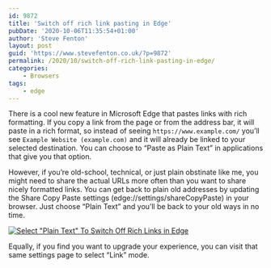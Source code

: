 ```yaml
---
id: 9872
title: 'Switch off rich link pasting in Edge'
pubDate: '2020-10-06T11:35:54+01:00'
author: 'Steve Fenton'
layout: post
guid: 'https://www.stevefenton.co.uk/?p=9872'
permalink: /2020/10/switch-off-rich-link-pasting-in-edge/
categories:
    - Browsers
tags:
    - edge
---
```


There is a cool new feature in Microsoft Edge that pastes links with rich formatting. If you copy a link from the page or from the address bar, it will paste in a rich format, so instead of seeing `https://www.example.com/` you’ll see `Example Website (example.com)` and it will already be linked to your selected destination. You can choose to “Paste as Plain Text” in applications that give you that option.

However, if you’re old-school, technical, or just plain obstinate like me, you might need to share the actual URLs more often than you want to share nicely formatted links. You can get back to plain old addresses by updating the Share Copy Paste settings (edge://settings/shareCopyPaste) in your browser. Just choose “Plain Text” and you’ll be back to your old ways in no time.

[![Select "Plain Text" To Switch Off Rich Links in Edge](https://www.stevefenton.co.uk/wp-content/uploads/2020/10/switch-off-rich-links-in-edge.jpg)](https://www.stevefenton.co.uk/2020/10/switch-off-rich-link-pasting-in-edge/switch-off-rich-links-in-edge/)

Equally, if you find you want to upgrade your experience, you can visit that same settings page to select “Link” mode.